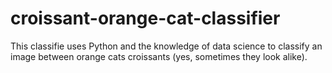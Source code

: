 # croissant-orange-cat-classifier
This classifie uses Python and the knowledge of data science to classify an image between orange cats croissants (yes, sometimes they look alike).

